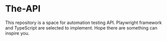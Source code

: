 # The-API
This repository is a space for automation testing API. Playwright framework and TypeScript are selected to implement. Hope there are something can inspire you.
